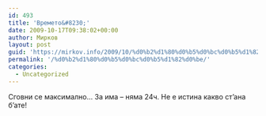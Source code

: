 ```yaml
---
id: 493
title: 'Времето&#8230;'
date: 2009-10-17T09:38:02+00:00
author: Мирков
layout: post
guid: 'https://mirkov.info/2009/10/%d0%b2%d1%80%d0%b5%d0%bc%d0%b5%d1%82%d0%be/'
permalink: '/%d0%b2%d1%80%d0%b5%d0%bc%d0%b5%d1%82%d0%be/'
categories:
  - Uncategorized
---
```

Сговни се максимално&#8230; За има &#8211; няма 24ч. Не е истина какво ст&#8217;ана б&#8217;ате!